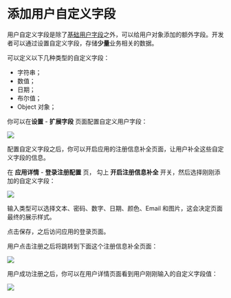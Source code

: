 # 添加用户自定义字段

<LastUpdated/>

用户自定义字段是除了[基础用户字段](/guides/user/user-profile.md)之外，可以给用户对象添加的额外字段。开发者可以通过设置自定义字段，存储**少量**业务相关的数据。

可以定义以下几种类型的自定义字段：

- 字符串；
- 数值；
- 日期；
- 布尔值；
- Object 对象；

你可以在**设置** - **扩展字段** 页面配置自定义用户字段：

![](~@imagesZhCn/guides/authentication/Xnip2021-02-24_15-43-23.png)


配置自定义字段之后，你可以开启应用的注册信息补全页面，让用户补全这些自定义字段的信息。

在 **应用详情** - **登录注册配置** 页， 勾上 **开启注册信息补全** 开关，然后选择刚刚添加的自定义字段：

![](~@imagesZhCn/guides/authentication/Xnip2021-02-24_15-41-20.png)

输入类型可以选择文本、密码、数字、日期、颜色、Email 和图片，这会决定页面最终的展示样式。

点击保存，之后访问应用的登录页面。

用户点击注册之后将跳转到下面这个注册信息补全页面：

![](~@imagesZhCn/guides/authentication/Xnip2021-02-24_15-46-26.png)

用户成功注册之后，你可以在用户详情页面看到用户刚刚输入的自定义字段值：

![](~@imagesZhCn/guides/authentication/Xnip2021-02-24_15-48-29.png)
